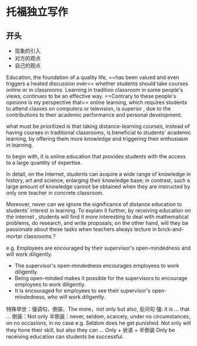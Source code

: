 # 托福独立写作

## 开头

- 现象的引入
- 对方的观点
- 自己的观点

Education, the foundation of a quality life, ==has been valued and even triggers a heated discussion over== whether students should take courses online or in classrooms. Learning in tradition classroom in some people's views, continues to be  an effective way. ==Contrary to these people's opinions is my perspective that== online learning, which requires students to attend classes on computers or television, is superior , due to the contributions to their academic performance and personal development.

what must be prioritized is that taking distance-learning courses, instead of  having courses in traditional classrooms, is beneficial to students' academic learning, by offering them more knowledge and triggering their enthusiasm in learning. 

to begin with, it is online education that provides students  with the access to a large quantity of expertise.

In detail, on the Internet, students can acquire a wide range of knowledge in history, art and science, enlarging their knowledge base; in contrast, such a large amount of knowledge cannot be obtained when they are instructed by only one teacher in concrete classroom.

Moreover, never can we ignore the significance of distance education to students' interest in learning. To explain it further, by receiving education on the internet , students  will find it more interesting to deal with mathematical problems, do research, and write proposals; on the other hand, will they be passionate about these tasks when teachers always lecture in brick-and-mortar classrooms？

e.g. Employees are encouraged by their supervisor's open-mindedness and will work diligently.
- The supervisor's open-mindedness encourages employees to work diligently.
- Being open-minded makes it possible for the supervisors to encourage employees to work diligently.
- It is encouraged for employees to see their supervisor's open-mindedness, who will work diligently.

特殊举世：强调句、倒装、The more，not only but also, 反问句
强: it is ... that ...
倒装：Not only 
半倒装：never, seldom, scarcely, under no circumstances, on no occasions, in no case
e.g. Seldom does he get punished.
Not only will they hone their skill, but also they can ...
Only + 状语 + 半倒装   Only be receiving education can students be successful.
 


